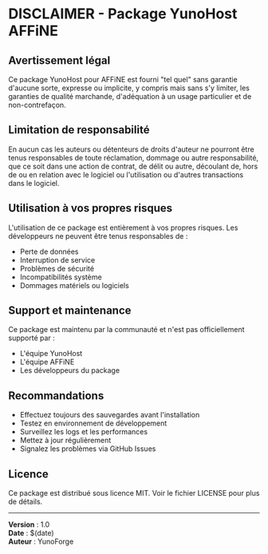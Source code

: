 # DISCLAIMER - Package YunoHost AFFiNE

## Avertissement légal

Ce package YunoHost pour AFFiNE est fourni "tel quel" sans garantie d'aucune sorte, expresse ou implicite, y compris mais sans s'y limiter, les garanties de qualité marchande, d'adéquation à un usage particulier et de non-contrefaçon.

## Limitation de responsabilité

En aucun cas les auteurs ou détenteurs de droits d'auteur ne pourront être tenus responsables de toute réclamation, dommage ou autre responsabilité, que ce soit dans une action de contrat, de délit ou autre, découlant de, hors de ou en relation avec le logiciel ou l'utilisation ou d'autres transactions dans le logiciel.

## Utilisation à vos propres risques

L'utilisation de ce package est entièrement à vos propres risques. Les développeurs ne peuvent être tenus responsables de :

- Perte de données
- Interruption de service
- Problèmes de sécurité
- Incompatibilités système
- Dommages matériels ou logiciels

## Support et maintenance

Ce package est maintenu par la communauté et n'est pas officiellement supporté par :
- L'équipe YunoHost
- L'équipe AFFiNE
- Les développeurs du package

## Recommandations

- Effectuez toujours des sauvegardes avant l'installation
- Testez en environnement de développement
- Surveillez les logs et les performances
- Mettez à jour régulièrement
- Signalez les problèmes via GitHub Issues

## Licence

Ce package est distribué sous licence MIT. Voir le fichier LICENSE pour plus de détails.

---

**Version** : 1.0  
**Date** : $(date)  
**Auteur** : YunoForge
